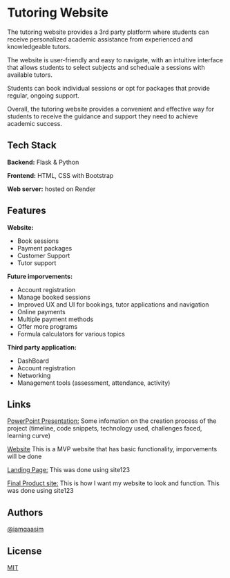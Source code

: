 # Tutoring Website

The tutoring website provides a 3rd party platform where students can receive personalized academic assistance from experienced and knowledgeable tutors. 

The website is user-friendly and easy to navigate, with an intuitive interface that allows students to select subjects and scheduale a sessions with available tutors. 

Students can book individual sessions or opt for packages that provide regular, ongoing support. 

Overall, the tutoring website provides a convenient and effective way for students to receive the guidance and support they need to achieve academic success.

## Tech Stack

**Backend:** Flask & Python

**Frontend:** HTML, CSS with Bootstrap

**Web server:** hosted on Render


## Features

**Website:**
- Book sessions
- Payment packages
- Customer Support
- Tutor support

**Future imporvements:**
- Account registration
- Manage booked sessions
- Improved UX and UI for bookings, tutor applications and navigation
- Online payments
- Multiple payment methods
- Offer more programs
- Formula calculators for various topics  

**Third party application:**
- DashBoard
- Account registration
- Networking
- Management tools (assessment, attendance, activity)


## Links

[PowerPoint Presentation:](https://docs.google.com/presentation/d/1MRoBLIfZLWrbG_YY0I82xLG-lnYe8997tJjot83e0FM/edit?usp=sharing) Some infomation on the creation process of the project (timeline, code snippets, technology used, challenges faced, learning curve)

[Website](https://iq-tutoring-2brc.onrender.com/) This is a MVP website that has basic functionality, imporvements will be done 

[Landing Page:](https://63f9223a603b2.site123.me/) This was done using site123

[Final Product site:](https://63f93410ac0a7.site123.me/) This is how I want my website to look and function. This was done using site123
## Authors

[@iamqaasim](https://github.com/iamqaasim)


## License

[MIT](https://choosealicense.com/licenses/mit/)


